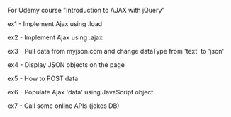 
For Udemy course "Introduction to AJAX with jQuery"

ex1 - Implement Ajax using .load

ex2 - Implement Ajax using .ajax

ex3 - Pull data from myjson.com and change dataType from 'text' to 'json'

ex4 - Display JSON objects on the page

ex5 - How to POST data

ex6 - Populate Ajax 'data' using JavaScript object

ex7 - Call some online APIs (jokes DB)
